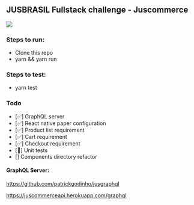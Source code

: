 ## JUSBRASIL Fullstack challenge - Juscommerce

![](jus.gif)

### Steps to run:

- Clone this repo
- yarn && yarn run

### Steps to test:

- yarn test

### Todo

- [✅] GraphQL server
- [✅] React native paper configuration
- [✅] Product list requirement
- [✅] Cart requirement
- [✅] Checkout requirement
- [🚧] Unit tests
- [] Components directory refactor

#### GraphQL Server:

https://github.com/patrickgodinho/jusgraphql

https://juscommerceapi.herokuapp.com/graphql
